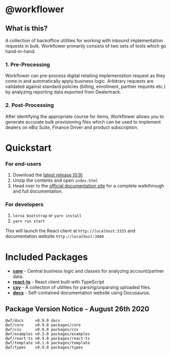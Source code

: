 # @workflower

## What is this?

A collection of backoffice utilities for working with inbound implementation requests in bulk. Workflower primarily consists of two sets of tools which go hand-in-hand.

### 1. Pre-Processing
Workflower can pre-process digital retailing implementation request as they come in and automatically apply business logic. Arbitrary requests are validated against standard policies (billing, enrollment, partner  requints etc.) by analyzing reporting data exported from Dealertrack.

### 2. Post-Processing
After identifying the appropriate course for items, Workflower allows you to generate accurate bulk provisioning files which can be used to implement dealers on eBiz Suite, Finance Driver and product subscription.


# Quickstart

### For end-users

1. Download the [latest release (0.9)](https://ghe.coxautoinc.com/Darin-Cassler/workflower-monorepo/releases/download/0.9/workflower-portable-0.9-dist.zip)
2. Unzip the contents and open `index.html`
3. Head over to the [official documentation site](https://pages.ghe.coxautoinc.com/Darin-Cassler/workflower-monorepo/) for a complete walkthrough and full documentation.


### For developers

1. `lerna bootstrap` or `yarn install`
2. `yarn run start`

This will launch the React client at `http://localhost:3333` and documentation website `http://localhost:3000`


# Included Packages

- **[core](https://ghe.coxautoinc.com/Darin-Cassler/workflower-monorepo/tree/master/packages/core)** - Central business logic and classes for analyzing account/partner data.
- **[react-ts](https://ghe.coxautoinc.com/Darin-Cassler/workflower-monorepo/tree/master/packages/react-ts)** - React client built with TypeScript
- **[csv](https://ghe.coxautoinc.com/Darin-Cassler/workflower-monorepo/tree/master/packages/csv)** - A collection of utilities for parsing/unparsing uploaded files.
- **[docs](https://ghe.coxautoinc.com/Darin-Cassler/workflower-monorepo/tree/master/docs)** - Self-contained documentation website using Docusaurus.




## Package Version Notice - August 26th 2020

```
@wf/docs     v0.9.0 docs
@wf/core     v0.9.0 packages/core
@wf/csv      v0.9.0 packages/csv
@wf/examples v0.3.0 packages/examples
@wf/react-ts v0.9.0 packages/react-ts
@wf/template v0.1.0 packages/template
@wf/types    v0.9.0 packages/types
```

